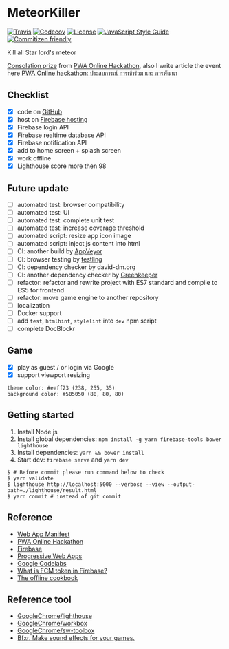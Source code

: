 # MeteorKiller

[![Travis](https://img.shields.io/travis/jojoee/pwa-online-hackathon.svg)](https://travis-ci.org/jojoee/pwa-online-hackathon)
[![Codecov](https://img.shields.io/codecov/c/github/jojoee/pwa-online-hackathon.svg)](https://codecov.io/github/jojoee/pwa-online-hackathon)
[![License](https://img.shields.io/github/license/mashape/apistatus.svg)](http://opensource.org/licenses/MIT)
[![JavaScript Style Guide](https://img.shields.io/badge/code_style-standard-brightgreen.svg)](https://standardjs.com)
[![Commitizen friendly](https://img.shields.io/badge/commitizen-friendly-brightgreen.svg)](http://commitizen.github.io/cz-cli/)

Kill all Star lord's meteor

[Consolation prize](https://www.facebook.com/web.developer.th/photos/a.1753499484976901.1073741828.1753451068315076/1878784592448389/?type=3) from [PWA Online Hackathon](https://pwa.online.hackathon.in.th/), also I write article the event here [PWA Online hackathon: ประสบการณ์ การเข้าร่วม และ การพัฒนา](https://medium.com/@jojoee/pwa-online-hackathon-ประสบการณ์-การเข้าร่วม-และ-การพัฒนา-281e454fdff6)

## Checklist
- [x] code on [GitHub](https://github.com/jojoee/pwa-online-hackathon)
- [x] host on [Firebase hosting](https://pwa-online-hackathon-ae5f6.firebaseapp.com/)
- [x] Firebase login API
- [x] Firebase realtime database API
- [x] Firebase notification API
- [x] add to home screen + splash screen
- [x] work offline
- [x] Lighthouse score more then 98

## Future update
- [ ] automated test: browser compatibility
- [ ] automated test: UI
- [ ] automated test: complete unit test
- [ ] automated test: increase coverage threshold
- [ ] automated script: resize app icon image
- [ ] automated script: inject js content into html
- [ ] CI: another build by [AppVeyor](http://appveyor.com/)
- [ ] CI: browser testing by [testling](https://ci.testling.com/)
- [ ] CI: dependency checker by david-dm.org
- [ ] CI: another dependency checker by [Greenkeeper](https://greenkeeper.io/)
- [ ] refactor: refactor and rewrite project with ES7 standard and compile to ES5 for frontend
- [ ] refactor: move game engine to another repository
- [ ] localization
- [ ] Docker support
- [ ] add `test`, `htmlhint`, `stylelint` into `dev` npm script
- [ ] complete DocBlockr

## Game
- [x] play as guest / or login via Google
- [x] support viewport resizing

```
theme color: #eeff23 (238, 255, 35)
background color: #505050 (80, 80, 80)
```

## Getting started
1. Install Node.js
2. Install global dependencies: `npm install -g yarn firebase-tools bower lighthouse`
3. Install dependencies: `yarn && bower install`
4. Start dev: `firebase serve` and `yarn dev`

```
$ # Before commit please run command below to check
$ yarn validate
$ lighthouse http://localhost:5000 --verbose --view --output-path=./lighthouse/result.html
$ yarn commit # instead of git commit

```

## Reference
- [Web App Manifest](https://developer.mozilla.org/en-US/docs/Web/Manifest)
- [PWA Online Hackathon](https://pwa.online.hackathon.in.th/)
- [Firebase](https://firebase.google.com/)
- [Progressive Web Apps](https://developers.google.com/web/progressive-web-apps/)
- [Google Codelabs](https://codelabs.developers.google.com)
- [What is FCM token in Firebase?](https://stackoverflow.com/questions/37671380/what-is-fcm-token-in-firebase)
- [The offline cookbook](https://jakearchibald.com/2014/offline-cookbook/)

## Reference tool
- [GoogleChrome/lighthouse](https://github.com/GoogleChrome/lighthouse)
- [GoogleChrome/workbox](https://github.com/googlechrome/workbox)
- [GoogleChrome/sw-toolbox](https://github.com/GoogleChrome/sw-toolbox)
- [Bfxr.  Make sound effects for your games.](http://www.bfxr.net/)
